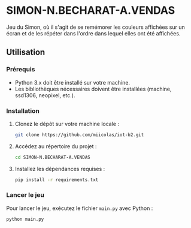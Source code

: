 # SIMON-N.BECHARAT-A.VENDAS

Jeu du Simon, où il s'agit de se remémorer les couleurs affichées sur un écran et de les répéter dans l'ordre dans lequel elles ont été affichées.

## Utilisation

### Prérequis

- Python 3.x doit être installé sur votre machine.
- Les bibliothèques nécessaires doivent être installées (machine, ssd1306, neopixel, etc.).

### Installation

1. Clonez le dépôt sur votre machine locale :
    ```sh
    git clone https://github.com/miicolas/iot-b2.git
    ```
2. Accédez au répertoire du projet :
    ```sh
    cd SIMON-N.BECHARAT-A.VENDAS
    ```
3. Installez les dépendances requises :
    ```sh
    pip install -r requirements.txt
    ```

### Lancer le jeu

Pour lancer le jeu, exécutez le fichier `main.py` avec Python :
```sh
python main.py
```